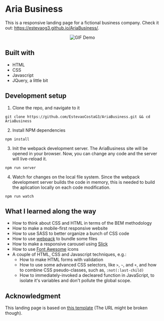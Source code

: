 # Aria Business
This is a responsive landing page for a fictional business company. Check it out: https://estevaog3.github.io/AriaBusiness/.

<p align="center">
  <img src="AriaBusiness.gif" alt="GIF Demo"/>
</p>

## Built with

- HTML
- CSS
- Javascript
- JQuery, a little bit

## Development setup

1. Clone the repo, and navigate to it
```
git clone https://github.com/EstevaoCostaG3/AriaBusiness.git && cd AriaBusiness
```

2. Install NPM dependencies
```
npm install
```

3. Init the webpack development server. The AriaBusiness site will be opened in your browser. Now, you can change any code and the server will live-reload it.
```
npm run server
```

4. Watch for changes on the local file system. Since the webpack development server builds the code in memory, this is needed to build the aplication locally on each code modification.
```
npm run watch
```

## What I learned along the way

- How to think about CSS and HTML in terms of the BEM methodology
- How to make a mobile-first responsive website
- How to use SASS to better organize a bunch of CSS code
- How to use [webpack](https://webpack.js.org/) to bundle some files
- How to make a responsive carousel using [Slick](https://github.com/kenwheeler/slick)
- How to use [Font Awesome](https://fontawesome.com/) icons
- A couple of HTML, CSS and Javascript techniques, e.g.:
  - How to make HTML forms with validation
  - How to use some advanced CSS selectors, like `>`, `~`, and `+`, and how to combine CSS pseudo-classes, such as, `:not(:last-child)`
  - How to immediately-invoked a decleared function in JavaScript, to isolate it's variables and don't pollute the global scope.

## Acknowledgment

This landing page is based on [this template](https://inovatik.com/aria-landing-page/index.html) (The URL might be broken though).
